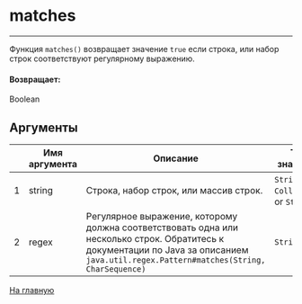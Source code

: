 # matches

---

Функция `matches()` возвращает значение `true` если строка, или набор строк соответствуют регулярному выражению.

#### Возвращает:

Boolean

## Аргументы

|  | Имя аргумента | Описание | Тип значения |
| --- | --- | --- | --- |
| 1 | string | Строка, набор строк, или массив строк. | `String`, `Collection`, or `String[]` |
| 2 | regex | Регулярное выражение, которому должна соответствовать одна или несколько строк. Обратитесь к документации по Java за описанием `java.util.regex.Pattern#matches(String, CharSequence)` | `String` |



[На главную](./ecmfunctions/)